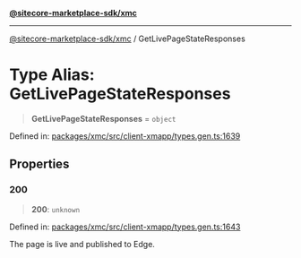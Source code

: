 [**@sitecore-marketplace-sdk/xmc**](../README.md)

***

[@sitecore-marketplace-sdk/xmc](../README.md) / GetLivePageStateResponses

# Type Alias: GetLivePageStateResponses

> **GetLivePageStateResponses** = `object`

Defined in: [packages/xmc/src/client-xmapp/types.gen.ts:1639](https://github.com/Sitecore/sitecore-marketplace-sdk/blob/e87783cce9f115393973a45e109d17b99bf1df7e/packages/xmc/src/client-xmapp/types.gen.ts#L1639)

## Properties

### 200

> **200**: `unknown`

Defined in: [packages/xmc/src/client-xmapp/types.gen.ts:1643](https://github.com/Sitecore/sitecore-marketplace-sdk/blob/e87783cce9f115393973a45e109d17b99bf1df7e/packages/xmc/src/client-xmapp/types.gen.ts#L1643)

The page is live and published to Edge.

